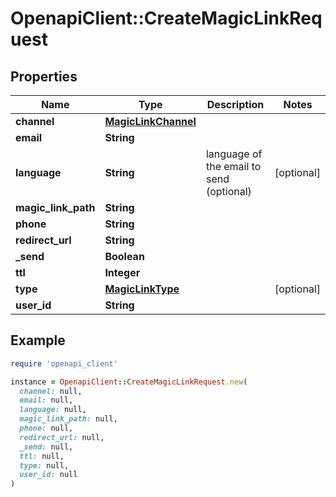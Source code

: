 # OpenapiClient::CreateMagicLinkRequest

## Properties

| Name | Type | Description | Notes |
| ---- | ---- | ----------- | ----- |
| **channel** | [**MagicLinkChannel**](MagicLinkChannel.md) |  |  |
| **email** | **String** |  |  |
| **language** | **String** | language of the email to send (optional) | [optional] |
| **magic_link_path** | **String** |  |  |
| **phone** | **String** |  |  |
| **redirect_url** | **String** |  |  |
| **_send** | **Boolean** |  |  |
| **ttl** | **Integer** |  |  |
| **type** | [**MagicLinkType**](MagicLinkType.md) |  | [optional] |
| **user_id** | **String** |  |  |

## Example

```ruby
require 'openapi_client'

instance = OpenapiClient::CreateMagicLinkRequest.new(
  channel: null,
  email: null,
  language: null,
  magic_link_path: null,
  phone: null,
  redirect_url: null,
  _send: null,
  ttl: null,
  type: null,
  user_id: null
)
```

